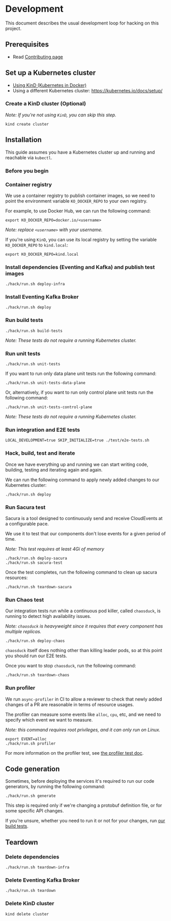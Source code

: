 # Development

This document describes the usual development loop for hacking on this project.

## Prerequisites

- Read [Contributing page](./CONTRIBUTING.md)

## Set up a Kubernetes cluster

- [Using KinD (Kubernetes in Docker)](#create-a-kind-cluster-optional)
- Using a different Kubernetes cluster: https://kubernetes.io/docs/setup/

### Create a KinD cluster (Optional)

_Note: If you're not using `KinD`, you can skip this step._

```shell
kind create cluster
```

## Installation

This guide assumes you have a Kubernetes cluster up and running and reachable via `kubectl`.

### Before you begin

### Container registry

We use a container registry to publish container images, so we need to point the environment variable `KO_DOCKER_REPO`
to your own registry.

For example, to use Docker Hub, we can run the following command:

```shell
export KO_DOCKER_REPO=docker.io/<username>
```

_Note: replace `<username>` with your username._

If you're using `KinD`, you can use its local registry by setting the variable `KO_DOCKER_REPO` to `kind.local`:

```shell
export KO_DOCKER_REPO=kind.local
```

### Install dependencies (Eventing and Kafka) and publish test images

```shell
./hack/run.sh deploy-infra
```

### Install Eventing Kafka Broker

```shell
./hack/run.sh deploy
```

### Run build tests

```shell
./hack/run.sh build-tests
```

_Note: These tests do not require a running Kubernetes cluster._

### Run unit tests

```shell
./hack/run.sh unit-tests
```

If you want to run only data plane unit tests run the following command:

```shell
./hack/run.sh unit-tests-data-plane
```

Or, alternatively, if you want to run only control plane unit tests run the following command:

```shell
./hack/run.sh unit-tests-control-plane
```

_Note: These tests do not require a running Kubernetes cluster._

### Run integration and E2E tests

```shell
LOCAL_DEVELOPMENT=true SKIP_INITIALIZE=true ./test/e2e-tests.sh
```

### Hack, build, test and iterate

Once we have everything up and running we can start writing code, building, testing and iterating again and again.

We can run the following command to apply newly added changes to our Kubernetes cluster:

```shell
./hack/run.sh deploy
```

### Run Sacura test

Sacura is a tool designed to continuously send and receive CloudEvents at a configurable pace.

We use it to test that our components don't lose events for a given period of time.

_Note: This test requires at least 4Gi of memory_

```shell
./hack/run.sh deploy-sacura
./hack/run.sh sacura-test
```

Once the test completes, run the following command to clean up sacura resources:

```shell
./hack/run.sh teardown-sacura
```

### Run Chaos test

Our integration tests run while a continuous pod killer, called `chaosduck`, is running to detect high availability
issues.

_Note: `chaosduck` is heavyweight since it requires that every component has multiple replicas._

```shell
./hack/run.sh deploy-chaos
```

`chaosduck` itself does nothing other than killing leader pods, so at this point you should run our E2E tests.

Once you want to stop `chaosduck`, run the following command:

```shell
./hack/run.sh teardown-chaos
```

### Run profiler

We run `async-profiler` in CI to allow a reviewer to check that newly added changes of a PR are reasonable in terms of
resource usages.

The profiler can measure some events like `alloc`, `cpu`, etc, and we need to specify which event we want to measure.

_Note: this command requires root privileges, and it can only run on Linux._

```shell
export EVENT=alloc
./hack/run.sh profiler
```

For more information on the profiler test, see [the profiler test doc](./data-plane/profiler/README.md).

## Code generation

Sometimes, before deploying the services it's required to run our code generators, by running the following command:

```shell
./hack/run.sh generate
```

This step is required only if we're changing a protobuf definition file, or for some specific API changes.

If you're unsure, whether you need to run it or not for your changes, run [our build tests](#run-build-tests).

## Teardown

### Delete dependencies

```shell
./hack/run.sh teardown-infra
```

### Delete Eventing Kafka Broker

```shell
./hack/run.sh teardown
```

### Delete KinD cluster

```shell
kind delete cluster
```
